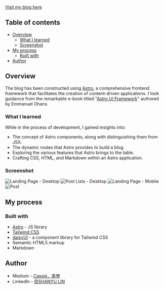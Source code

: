 [Visit my blog here](https://wonderful-meringue-9d1173.netlify.app/) 

## Table of contents

- [Overview](#overview)
  - [What I learned](#what-i-learned)
  - [Screenshot](#screenshot)
- [My process](#my-process)
  - [Built with](#built-with)
- [Author](#author)

## Overview

The blog has been constructed using [Astro](https://astro.build/), a comprehensive frontend framework that facilitates the creation of content-driven applications. 
I took guidance from the remarkable e-book titled "[Astro UI Framework](https://www.freecodecamp.org/news/how-to-use-the-astro-ui-framework/)" authored by Emmanuel Ohans.

### What I learned
While in the process of development, I gained insights into:

- The concept of Astro components, along with distinguishing them from JSX.
- The dynamic routes that Astro provides to build a blog.
- Exploring the various features that Astro brings to the table.
- Crafting CSS, HTML, and Markdown within an Astro application.

### Screenshot
![Landing Page - Desktop](https://i.imgur.com/zirQcP9.png)
![Post Lists - Desktop](https://i.imgur.com/xkKdbQs.png)
![Landing Page - Mobile](https://i.imgur.com/zZkAxlu.png)
![Post](https://i.imgur.com/bkqSZUj.png)

## My process

### Built with
- [Astro](https://astro.build/) - JS library
- [Tailwind CSS](https://tailwindcss.com/)
- [daisyUI](https://daisyui.com/) - a component library for Tailwind CSS
- Semantic HTML5 markup
- Markdown

## Author
- Medium - [Cassie，來學](https://medium.com/@cassiecoding)
- LinkedIn - [@SHANYU LIN](https://www.linkedin.com/in/shanyulin)
